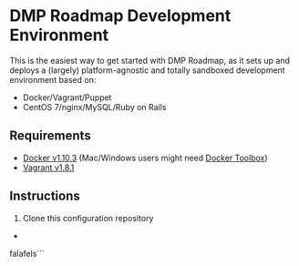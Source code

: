 # DMP Roadmap Development Environment

This is the easiest way to get started with DMP Roadmap, as it sets up and deploys a (largely) platform-agnostic and totally sandboxed development environment based on:
* Docker/Vagrant/Puppet
* CentOS 7/nginx/MySQL/Ruby on Rails

## Requirements
* [Docker v1.10.3](https://docs.docker.com/engine/installation) (Mac/Windows users might need [Docker Toolbox](https://www.docker.com/products/docker-toolbox))
* [Vagrant v1.8.1](https://www.vagrantup.com/downloads.html)

## Instructions
1. Clone this configuration repository
  * ```shell
  falafels```
